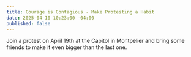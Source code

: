 ```yaml
---
title: Courage is Contagious - Make Protesting a Habit
date: 2025-04-10 10:23:00 -04:00
published: false
---
```


Join a protest on April 19th at the Capitol in Montpelier and bring some friends to make it even bigger than the last one.  